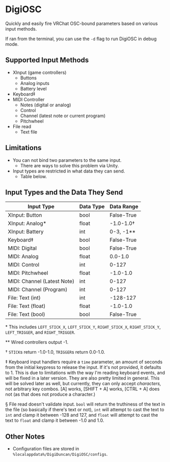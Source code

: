 # DigiOSC
Quickly and easily fire VRChat OSC-bound parameters based on various input methods.

If ran from the terminal, you can use the `-d` flag to run DigiOSC in debug mode.

## Supported Input Methods

* XInput (game controllers)
    - Buttons
    - Analog inputs
    - Battery level
* Keyboard‡
* MIDI Controller
    - Notes (digital or analog)
    - Control
    - Channel (latest note or current program)
    - Pitchwheel
* File read
    - Text file

## Limitations
* You can not bind two parameters to the same input.
    - There are ways to solve this problem via Unity.
* Input types are restricted in what data they can send.
    - Table below.

## Input Types and the Data They Send
| Input Type                  | Data Type | Data Range   |
|-----------------------------|-----------|--------------|
| XInput: Button              | bool      | False-True   |
| XInput: Analog\*            | float     | -1.0-1.0†    |
| XInput: Battery             | int       | 0-3, -1\*\*  |
| Keyboard‡                   | bool      | False-True   |
| MIDI: Digital               | bool      | False-True   |
| MIDI: Analog                | float     | 0.0-1.0      |
| MIDI: Control               | int       | 0-127        |
| MIDI: Pitchwheel            | float     | -1.0-1.0     |
| MIDI: Channel (Latest Note) | int       | 0-127        |
| MIDI: Channel (Program)     | int       | 0-127        |
| File: Text (int)            | int       | -128-127     |
| File: Text (float)          | float     | -1.0-1.0     |
| File: Text (bool)           | bool      | False-True   |

\* This includes `LEFT_STICK_X`, `LEFT_STICK_Y`, `RIGHT_STICK_X`, `RIGHT_STICK_Y`, `LEFT_TRIGGER`, and `RIGHT_TRIGGER`.  

\*\* Wired controllers output -1.

† `STICK`s return -1.0-1.0, `TRIGGER`s return 0.0-1.0.  

‡ Keyboard input handlers require a `time` parameter, an amount of seconds from the initial keypress to release
the input. If it's not provided, it defaults to 1. This is due to limitations with the way I'm reading keyboard events, and will be fixed in a later version.
They are also pretty limited in general. This will be solved later as well, but currently, they can only accept *characters,* not arbitrary key combos. \[A\] works, \[SHIFT + A\] works, \[CTRL + A\] does not (as that does not produce a character.)

§ File read doesn't validate input. `bool` will return the truthiness of the text in the file (so basically if there's text or not), `int` will attempt to cast the text to `int` and clamp it between -128 and 127, and `float` will attempt to cast the text to `float` and clamp it between -1.0 and 1.0.

## Other Notes
* Configuration files are stored in `%localappdata%/DigiDuncan/DigiOSC/configs`.
